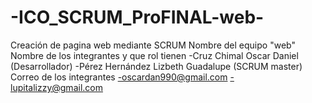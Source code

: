 # -ICO_SCRUM_ProFINAL-web-
Creación de pagina web mediante SCRUM
Nombre	del	equipo		"web"
Nombre	de	los	integrantes	y	que	rol	tienen 
-Cruz Chimal Oscar Daniel (Desarrollador)
-Pérez Hernández Lizbeth Guadalupe (SCRUM master)
Correo	de	los	integrantes
-oscardan990@gmail.com
-lupitalizzy@gmail.com
